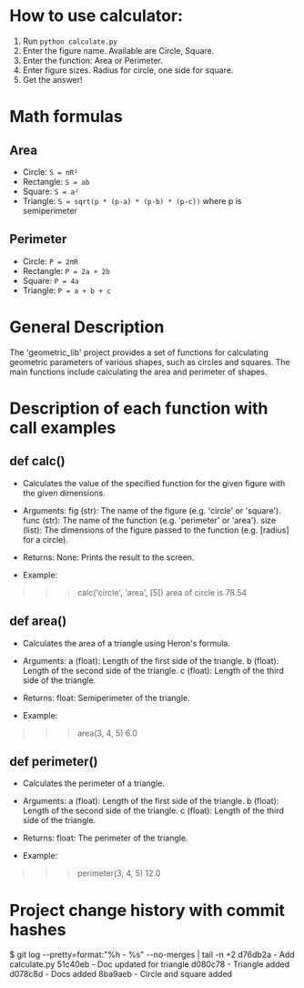 
# How to use calculator:
1. Run `python calculate.py`
2. Enter the figure name. Available are Circle, Square.
3. Enter the function: Area or Perimeter.
4. Enter figure sizes. Radius for circle, one side for square.
5. Get the answer!

# Math formulas
## Area
- Circle: `S = πR²`
- Rectangle: `S = ab`
- Square: `S = a²`
- Triangle: `S = sqrt(p * (p-a) * (p-b) * (p-c))` where p is semiperimeter

## Perimeter
- Circle: `P = 2πR`
- Rectangle: `P = 2a + 2b`
- Square: `P = 4a`
- Triangle: `P = a + b + c`


# General Description

The 'geometric_lib' project provides a set of functions for calculating geometric parameters of various shapes, such as circles and squares. The main functions include calculating the area and perimeter of shapes.


# Description of each function with call examples
## def calc()
 - Calculates the value of the specified function for the given figure with the given dimensions.

 - Arguments:
fig (str): The name of the figure (e.g. 'circle' or 'square').
func (str): The name of the function (e.g. 'perimeter' or 'area').
size (list): The dimensions of the figure passed to the function (e.g. [radius] for a circle).

 - Returns:
None: Prints the result to the screen.

 - Example:
>>> calc('circle', 'area', [5])
area of ​​circle is 78.54

## def area()
 - Calculates the area of ​​a triangle using Heron's formula.

 - Arguments:
a (float): Length of the first side of the triangle.
b (float): Length of the second side of the triangle.
c (float): Length of the third side of the triangle.

 - Returns:
float: Semiperimeter of the triangle.

 - Example:
>>> area(3, 4, 5)
6.0

## def perimeter()
 - Calculates the perimeter of a triangle.

 - Arguments:
a (float): Length of the first side of the triangle.
b (float): Length of the second side of the triangle.
c (float): Length of the third side of the triangle.

 - Returns:
float: The perimeter of the triangle.

 - Example:
>>> perimeter(3, 4, 5)
12.0



# Project change history with commit hashes
$ git log --pretty=format:"%h - %s" --no-merges | tail -n +2
d76db2a - Add calculate.py
51c40eb - Doc updated for triangle
d080c78 - Triangle added
d078c8d - Docs added
8ba9aeb - Circle and square added

